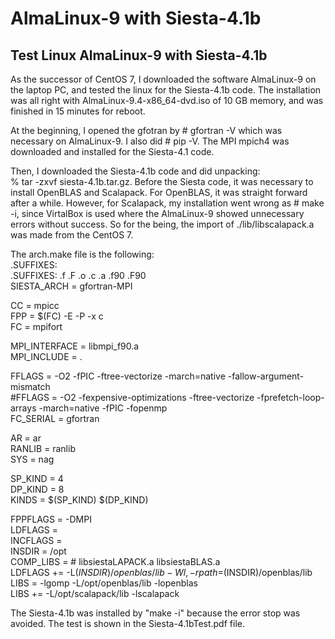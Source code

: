 # AlmaLinux-9 with Siesta-4.1b

## Test Linux AlmaLinux-9 with Siesta-4.1b ##

As the successor of CentOS 7, I downloaded the software AlmaLinux-9 
on the laptop PC, and tested the linux for the Siesta-4.1b code.
The installation was all right with AlmaLinux-9.4-x86_64-dvd.iso
of 10 GB memory, and was finished in 15 minutes for reboot.

At the beginning, I opened the gfotran by # gfortran -V which
was necessary on AlmaLinux-9. I also did # pip -V.
The MPI mpich4 was downloaded and installed for the Siesta-4.1 code.


Then, I downloaded the Siesta-4.1b code and did unpacking:  
% tar -zxvf siesta-4.1b.tar.gz.
Before the Siesta code, it was necessary to install OpenBLAS and Scalapack.
For OpenBLAS, it was straight forward after a while.
However, for Scalapack, my installation went wrong as # make -i,
since VirtalBox is used where the AlmaLinux-9 showed unnecessary errors 
without success.
So for the being, the import of ./lib/libscalapack.a was made from 
the CentOS 7.

The arch.make file is the following:  
  .SUFFIXES:  
  .SUFFIXES: .f .F .o .c .a .f90 .F90  
  SIESTA_ARCH = gfortran-MPI  

  CC = mpicc  
  FPP = $(FC) -E -P -x c  
  FC = mpifort  

  MPI_INTERFACE = libmpi_f90.a  
  MPI_INCLUDE = .   

  FFLAGS = -O2 -fPIC -ftree-vectorize -march=native -fallow-argument-mismatch  
 #FFLAGS = -O2 -fexpensive-optimizations -ftree-vectorize -fprefetch-loop-arrays -march=native -fPIC -fopenmp  
  FC_SERIAL = gfortran  

  AR = ar  
  RANLIB = ranlib  
  SYS = nag  

  SP_KIND = 4  
  DP_KIND = 8  
  KINDS   = $(SP_KIND) $(DP_KIND)   
  
  FPPFLAGS = -DMPI   
  LDFLAGS  =  
  INCFLAGS =  
  INSDIR = /opt  
  COMP_LIBS =     # libsiestaLAPACK.a libsiestaBLAS.a  
  LDFLAGS += -L$(INSDIR)/openblas/lib -Wl,-rpath=$(INSDIR)/openblas/lib  
  LIBS = -lgomp -L/opt/openblas/lib -lopenblas  
  LIBS += -L/opt/scalapack/lib -lscalapack  

The Siesta-4.1b was installed by "make -i" because the error stop was avoided.
The test is shown in the Siesta-4.1bTest.pdf file.





